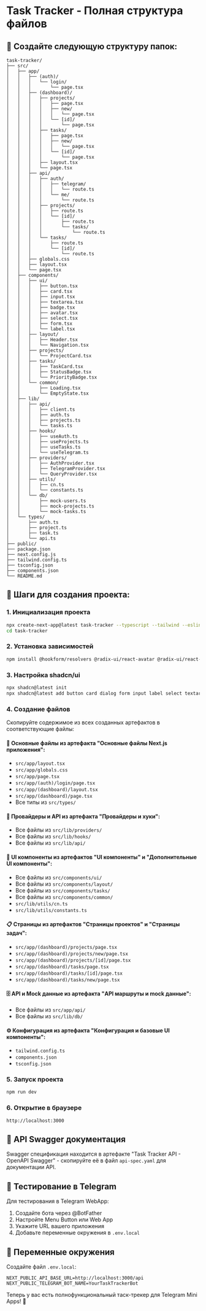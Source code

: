# Task Tracker - Полная структура файлов

## 📁 Создайте следующую структуру папок:

```
task-tracker/
├── src/
│   ├── app/
│   │   ├── (auth)/
│   │   │   └── login/
│   │   │       └── page.tsx
│   │   ├── (dashboard)/
│   │   │   ├── projects/
│   │   │   │   ├── page.tsx
│   │   │   │   ├── new/
│   │   │   │   │   └── page.tsx
│   │   │   │   └── [id]/
│   │   │   │       └── page.tsx
│   │   │   ├── tasks/
│   │   │   │   ├── page.tsx
│   │   │   │   ├── new/
│   │   │   │   │   └── page.tsx
│   │   │   │   └── [id]/
│   │   │   │       └── page.tsx
│   │   │   ├── layout.tsx
│   │   │   └── page.tsx
│   │   ├── api/
│   │   │   ├── auth/
│   │   │   │   ├── telegram/
│   │   │   │   │   └── route.ts
│   │   │   │   └── me/
│   │   │   │       └── route.ts
│   │   │   ├── projects/
│   │   │   │   ├── route.ts
│   │   │   │   └── [id]/
│   │   │   │       ├── route.ts
│   │   │   │       └── tasks/
│   │   │   │           └── route.ts
│   │   │   └── tasks/
│   │   │       ├── route.ts
│   │   │       └── [id]/
│   │   │           └── route.ts
│   │   ├── globals.css
│   │   ├── layout.tsx
│   │   └── page.tsx
│   ├── components/
│   │   ├── ui/
│   │   │   ├── button.tsx
│   │   │   ├── card.tsx
│   │   │   ├── input.tsx
│   │   │   ├── textarea.tsx
│   │   │   ├── badge.tsx
│   │   │   ├── avatar.tsx
│   │   │   ├── select.tsx
│   │   │   ├── form.tsx
│   │   │   └── label.tsx
│   │   ├── layout/
│   │   │   ├── Header.tsx
│   │   │   └── Navigation.tsx
│   │   ├── projects/
│   │   │   └── ProjectCard.tsx
│   │   ├── tasks/
│   │   │   ├── TaskCard.tsx
│   │   │   ├── StatusBadge.tsx
│   │   │   └── PriorityBadge.tsx
│   │   └── common/
│   │       ├── Loading.tsx
│   │       └── EmptyState.tsx
│   ├── lib/
│   │   ├── api/
│   │   │   ├── client.ts
│   │   │   ├── auth.ts
│   │   │   ├── projects.ts
│   │   │   └── tasks.ts
│   │   ├── hooks/
│   │   │   ├── useAuth.ts
│   │   │   ├── useProjects.ts
│   │   │   ├── useTasks.ts
│   │   │   └── useTelegram.ts
│   │   ├── providers/
│   │   │   ├── AuthProvider.tsx
│   │   │   ├── TelegramProvider.tsx
│   │   │   └── QueryProvider.tsx
│   │   ├── utils/
│   │   │   ├── cn.ts
│   │   │   └── constants.ts
│   │   └── db/
│   │       ├── mock-users.ts
│   │       ├── mock-projects.ts
│   │       └── mock-tasks.ts
│   └── types/
│       ├── auth.ts
│       ├── project.ts
│       ├── task.ts
│       └── api.ts
├── public/
├── package.json
├── next.config.js
├── tailwind.config.ts
├── tsconfig.json
├── components.json
└── README.md
```

## 📝 Шаги для создания проекта:

### 1. Инициализация проекта
```bash
npx create-next-app@latest task-tracker --typescript --tailwind --eslint --app --src-dir --import-alias "@/*"
cd task-tracker
```

### 2. Установка зависимостей
```bash
npm install @hookform/resolvers @radix-ui/react-avatar @radix-ui/react-dialog @radix-ui/react-label @radix-ui/react-select @radix-ui/react-slot @tanstack/react-query @telegram-apps/sdk class-variance-authority clsx date-fns framer-motion lucide-react react-hook-form tailwind-merge tailwindcss-animate zod zustand
```

### 3. Настройка shadcn/ui
```bash
npx shadcn@latest init
npx shadcn@latest add button card dialog form input label select textarea badge avatar
```

### 4. Создание файлов
Скопируйте содержимое из всех созданных артефактов в соответствующие файлы:

#### 📄 Основные файлы из артефакта "Основные файлы Next.js приложения":
- `src/app/layout.tsx`
- `src/app/globals.css`
- `src/app/page.tsx`
- `src/app/(auth)/login/page.tsx`
- `src/app/(dashboard)/layout.tsx`
- `src/app/(dashboard)/page.tsx`
- Все типы из `src/types/`

#### 🔧 Провайдеры и API из артефакта "Провайдеры и хуки":
- Все файлы из `src/lib/providers/`
- Все файлы из `src/lib/hooks/`
- Все файлы из `src/lib/api/`

#### 🎨 UI компоненты из артефактов "UI компоненты" и "Дополнительные UI компоненты":
- Все файлы из `src/components/ui/`
- Все файлы из `src/components/layout/`
- Все файлы из `src/components/tasks/`
- Все файлы из `src/components/common/`
- `src/lib/utils/cn.ts`
- `src/lib/utils/constants.ts`

#### 📋 Страницы из артефактов "Страницы проектов" и "Страницы задач":
- `src/app/(dashboard)/projects/page.tsx`
- `src/app/(dashboard)/projects/new/page.tsx`
- `src/app/(dashboard)/projects/[id]/page.tsx`
- `src/app/(dashboard)/tasks/page.tsx`
- `src/app/(dashboard)/tasks/[id]/page.tsx`
- `src/app/(dashboard)/tasks/new/page.tsx`

#### 🗄️ API и Mock данные из артефакта "API маршруты и mock данные":
- Все файлы из `src/app/api/`
- Все файлы из `src/lib/db/`

#### ⚙️ Конфигурация из артефакта "Конфигурация и базовые UI компоненты":
- `tailwind.config.ts`
- `components.json`
- `tsconfig.json`

### 5. Запуск проекта
```bash
npm run dev
```

### 6. Открытие в браузере
```
http://localhost:3000
```

## 🎯 API Swagger документация

Swagger спецификация находится в артефакте "Task Tracker API - OpenAPI Swagger" - скопируйте её в файл `api-spec.yaml` для документации API.

## 📱 Тестирование в Telegram

Для тестирования в Telegram WebApp:
1. Создайте бота через @BotFather
2. Настройте Menu Button или Web App
3. Укажите URL вашего приложения
4. Добавьте переменные окружения в `.env.local`

## 🔧 Переменные окружения

Создайте файл `.env.local`:
```env
NEXT_PUBLIC_API_BASE_URL=http://localhost:3000/api
NEXT_PUBLIC_TELEGRAM_BOT_NAME=YourTaskTrackerBot
```

Теперь у вас есть полнофункциональный таск-трекер для Telegram Mini Apps! 🎉